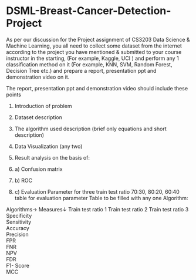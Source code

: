 # DSML-Breast-Cancer-Detection-Project

As per our discussion for the Project assignment of CS3203 Data Science & Machine Learning, you all need to collect some dataset from the internet according to the project you have mentioned & submitted to your course instructor in the starting, (For example, Kaggle, UCI ) and perform any 1 classification method on it (For example, KNN, SVM, Random Forest, Decision Tree etc.) and prepare a report, presentation ppt and demonstration video on it. 
 
The report, presentation ppt and demonstration video should include these points 

1.	Introduction of problem 

2.	Dataset description 

3.	The algorithm used description (brief only equations and short description) 

4.	Data Visualization (any two) 

5.	Result analysis on the basis of: 

6.	a) Confusion matrix 

7.	b) ROC 

8.	c) Evaluation Parameter for three train test ratio 70:30, 80:20, 60:40 table for evaluation parameter 
Table to be filled with any one Algorithm: 

Algorithms→ 
Measures↓ 	Train test ratio 1 	Train test ratio 2 	Train test ratio 3 
Specificity 	  	  	  
Sensitivity 	  	  	  
Accuracy 	  	  	  
Precision 	  	  	  
FPR 	  	  	  
FNR 	  	  	  
NPV 	  	  	  
FDR 	  	  	  
F1- Score 	  	  	  
MCC 	  	  	  
 
